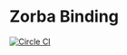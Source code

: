 # Zorba Binding
[![Circle CI](https://circleci.com/gh/28msec/zorba-nodejs.svg?style=svg)](https://circleci.com/gh/28msec/zorba-nodejs)
